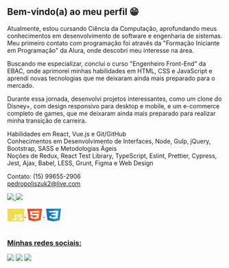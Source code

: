 ## Bem-vindo(a) ao meu perfil 😁


 Atualmente, estou cursando Ciência da Computação, aprofundando meus conhecimentos em desenvolvimento de software e engenharia de sistemas. Meu primeiro contato com programação foi através da "Formação Iniciante em Programação" da Alura, onde descobri meu interesse na área. <br/>

Buscando me especializar, concluí o curso "Engenheiro Front-End" da EBAC, onde aprimorei minhas habilidades em HTML, CSS e JavaScript e aprendi novas tecnologias que me deixaram ainda mais preparado para o mercado.<br/>

Durante essa jornada, desenvolvi projetos interessantes, como um clone do Disney+, com design responsivo para desktop e mobile, e um e-commerce completo de games, que me deixaram ainda mais preparado para realizar minha transição de carreira.<br/>

Habilidades em React, Vue.js e Git/GitHub<br/>
Conhecimentos em Desenvolvimento de Interfaces, Node, Gulp, jQuery, Bootstrap, SASS e Metodologias Ágeis<br/>
Noções de Redux, React Test Library, TypeScript, Eslint, Prettier, Cypress, Jest, Ajax, Babel, 
LESS, Grunt, Figma e Web Design 


Contato:
(15) 99655-2906<br/>
pedropoliszuk2@live.com

 <div>
   <a href="https://github.com/pedropoliszuk">
   <img height="180em" src="https://github-readme-stats.vercel.app/api?username=pedropoliszuk&show_icons=true&theme=tokyonight&include_all_commits=true&count_private=true"/>
   <img height="180em" src="https://github-readme-stats.vercel.app/api/top-langs/?username=pedropoliszuk&layout=compact&langs_count=6&theme=tokyonight"/>

</div>
<div style="display: inline_block"><br>
  <img align="center" alt="Js" height="30" width="40" src="https://raw.githubusercontent.com/devicons/devicon/master/icons/javascript/javascript-plain.svg">
  <img align="center" alt="HTML" height="30" width="40" src="https://raw.githubusercontent.com/devicons/devicon/master/icons/html5/html5-original.svg">
  <img align="center" alt="CSS" height="30" width="40" src="https://raw.githubusercontent.com/devicons/devicon/master/icons/css3/css3-original.svg">
</div>
 
 <br>
 
  ### Minhas redes sociais:
 
<div> 
  <a href="https://instagram.com/pedro_poliszuk" target="_blank"><img src="https://img.shields.io/badge/-Instagram-%23E4405F?style=for-the-badge&logo=instagram&logoColor=white" target="_blank"></a>
 <a href="https://discord.gg/cGczVfEt" target="_blank"><img src="https://img.shields.io/badge/Discord-7289DA?style=for-the-badge&logo=discord&logoColor=white" target="_blank"></a> 
  <a href="https://www.linkedin.com/in/pedropoliszuk" target="_blank"><img src="https://img.shields.io/badge/-LinkedIn-%230077B5?style=for-the-badge&logo=linkedin&logoColor=white" target="_blank"></a> 
 </div>
